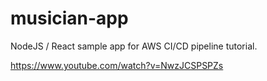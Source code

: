 # musician-app
NodeJS / React sample app for AWS CI/CD pipeline tutorial.  

https://www.youtube.com/watch?v=NwzJCSPSPZs

